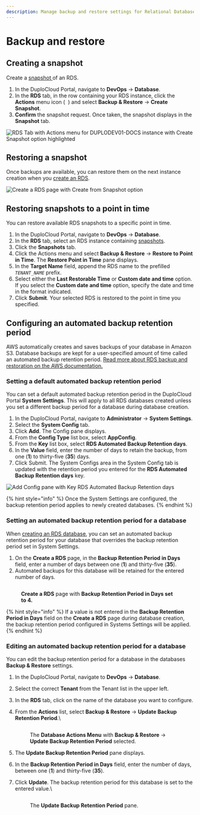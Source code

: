 ```yaml
---
description: Manage backup and restore settings for Relational Database Services (RDS).
---
```


# Backup and restore

## Creating a snapshot <a href="#id-0-toc-title" id="id-0-toc-title"></a>

Create a [snapshot ](https://docs.aws.amazon.com/AmazonRDS/latest/UserGuide/USER\_WorkingWithAutomatedBackups.html)of an RDS.

1. In the DuploCloud Portal, navigate to **DevOps** -> **Database**.
2. In the **RDS** tab, in the row containing your RDS instance, click the **Actions** menu icon ( <img src="../../../../.gitbook/assets/Kabab_three_Vertical_dots (5) (1).png" alt="" data-size="line"> ) and select **Backup & Restore** -> **Create Snapshot**.&#x20;
3. **Confirm** the snapshot request. Once taken, the snapshot displays in the **Snapshot** tab.

<div align="left">

<img src="../../../../.gitbook/assets/RDSpit1 (1).png" alt="RDS Tab with Actions menu for DUPLODEV01-DOCS instance with Create Snapshot option highlighted">

</div>

## Restoring a snapshot <a href="#id-1-toc-title" id="id-1-toc-title"></a>

Once backups are available, you can restore them on the next instance creation when you [create an RDS](./#0-toc-title).

<div align="left">

<img src="../../../../.gitbook/assets/res5 (1).png" alt="Create a RDS page with Create from Snapshot option">

</div>

## Restoring snapshots to a point in time

You can restore available RDS snapshots to a specific point in time.

1. In the DuploCloud Portal, navigate to **DevOps** -> **Database**.
2. In the **RDS** tab, select an RDS instance containing [snapshots](backup-and-restore.md#0-toc-title).
3. Click the **Snapshots** tab.
4. Click the Actions menu and select **Backup & Restore** -> **Restore to Point in Time**. The **Restore Point in Time** pane displays.
5. In the **Target Name** field, append the RDS name to the prefilled _`TENANT_NAME`_ prefix.
6. Select either the **Last Restorable Time** or **Custom date and time** option. If you select the **Custom date and time** option, specify the date and time in the format indicated.
7. Click **Submit**. Your selected RDS is restored to the point in time you specified.&#x20;

## Configuring an automated backup retention period <a href="#id-0-toc-title" id="id-0-toc-title"></a>

AWS automatically creates and saves backups of your database in Amazon S3. Database backups are kept for a user-specified amount of time called an automated backup retention period. [Read more about RDS backup and restoration on the AWS documentation.](https://aws.amazon.com/rds/features/backup/)&#x20;

### Setting a default automated backup retention period

You can set a default automated backup retention period in the DuploCloud Portal **System Settings**. This will apply to all RDS databases created unless you set a different backup period for a database during database creation.&#x20;

1. In the DuploCloud Portal, navigate to **Administrator** -> **System Settings**.
2. &#x20;Select the **System Config** tab.
3. Click **Add**. The Config pane displays.
4. From the **Config Type** list box, select **AppConfig**.
5. From the **Key** list box, select **RDS Automated Backup Retention days**.
6. In the **Value** field, enter the number of days to retain the backup, from one (**1**) to thirty-five (**35**) days.
7. Click Submit. The System Configs area in the System Config tab is updated with the retention period you entered for the **RDS Automated Backup Retention days** key.

<div align="left">

<img src="../../../../.gitbook/assets/res4.png" alt="Add Config pane with Key RDS Automated Backup Retention days">

</div>

{% hint style="info" %}
Once the System Settings are configured, the backup retention period applies to newly created databases.&#x20;
{% endhint %}

### Setting an automated backup retention period for a database

When [creating an RDS database](./#0-toc-title), you can set an automated backup retention period for your database that overrides the backup retention period set in System Settings.&#x20;

1. On the **Create a RDS** page, in the **Backup Retention Period in Days** field, enter a number of days between one (**1**) and thirty-five (**35**).&#x20;
2. Automated backups for this database will be retained for the entered number of days.

<div align="left">

<figure><img src="../../../../.gitbook/assets/Screenshot (250) (1).png" alt=""><figcaption><p><strong>Create a RDS</strong> page with <strong>Backup Retention Period in Days set to 4.</strong></p></figcaption></figure>

</div>

{% hint style="info" %}
&#x20;If a value is not entered in the **Backup Retention Period in Days** field on the **Create a RDS** page during database creation, the backup retention period configured in Systems Settings will be applied. &#x20;
{% endhint %}

### Editing an automated backup retention period for a database

You can edit the backup retention period for a database in the databases **Backup & Restore** settings.

1. In the DuploCloud Portal, navigate to **DevOps** -> **Database**.
2. Select the correct **Tenant** from the Tenant list in the upper left.
3. In the **RDS** tab, click on the name of the database you want to configure.
4.  From the **Actions** list, select **Backup & Restore** -> **Update Backup Retention Period**.\


    <div align="left">

    <figure><img src="../../../../.gitbook/assets/Screenshot (253).png" alt=""><figcaption><p>The <strong>Database Actions Menu</strong> with <strong>Backup &#x26; Restore</strong> -> <strong>Update Backup Retention Period</strong> selected. </p></figcaption></figure>

    </div>


5. The **Update Backup Retention Period** pane displays.
6. In the **Backup Retention Period in Days** field, enter the number of days, between one (**1**) and thirty-five (**35**).&#x20;
7.  Click **Update**. The backup retention period for this database is set to the entered value.\


    <div align="left">

    <figure><img src="../../../../.gitbook/assets/Screenshot (254) (1).png" alt=""><figcaption><p>The <strong>Update Backup Retention Period</strong> pane.</p></figcaption></figure>

    </div>



